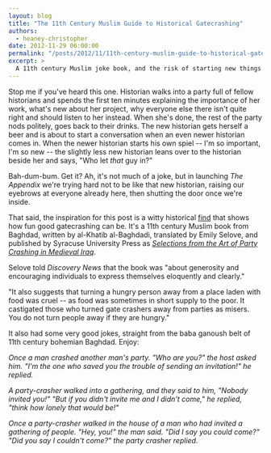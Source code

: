```yaml
---
layout: blog
title: "The 11th Century Muslim Guide to Historical Gatecrashing"
authors:
  - heaney-christopher
date: 2012-11-29 06:00:00
permalink: "/posts/2012/11/11th-century-muslim-guide-to-historical-gatecrashing"
excerpt: >
  A 11th century Muslim joke book, and the risk of starting new things.
---
```

Stop me if you've heard this one. Historian walks into a party full of fellow historians and spends the first ten minutes explaining the importance of her work, what's new about her project, why everyone else there isn't quite right and should listen to her instead.  When she's done, the rest of the party nods politely, goes back to their drinks. The new historian gets herself a beer and is about to start a conversation when an even newer historian comes in. When the newer historian starts his own spiel -- I'm so important, I'm so new -- the slightly less new historian leans over to the historian beside her and says, "Who let _that_ guy in?"

Bah-dum-bum. Get it? Ah, it's not much of a joke, but in launching _The Appendix_ we're trying hard not to be like that new historian, raising our eyebrows at everyone already here, then shutting the door once we're inside.

That said, the inspiration for this post is a witty historical [find](http://news.discovery.com/history/muslim-joke-book-121127.html#mkcpgn=rssnws1)  that shows how fun good gatecrashing can be. It's a 11th century Muslim book from Baghdad, written by al-Khatib al-Baghdadi, translated by Emily Selove, and published by Syracuse University Press as [_Selections from the Art of Party Crashing in Medieval Iraq_](http://syracuseuniversitypress.syr.edu/fall-2012/selections-art-party-crashing.html). 

Selove told _Discovery News_ that the book was "about generosity and encouraging individuals to express themselves eloquently and clearly."

"It also suggests that turning a hungry person away from a place laden with food was cruel -- as food was sometimes in short supply to the poor. It castigated those who turned gate crashers away from parties as misers. You do not turn people away if they are hungry."

It also had some very good jokes, straight from the baba ganoush belt of 11th century bohemian Baghdad. Enjoy:

<p class="alternate-voice"><i>
Once a man crashed another man's party. "Who are you?" the host asked him. "I'm the one who saved you the trouble of sending an invitation!" he replied.
</i></p>

<p class="alternate-voice"><i>
A party-crasher walked into a gathering, and they said to him, "Nobody invited you!" "But if you didn't invite me and I didn't come," he replied, "think how lonely that would be!"
</i></p>

<p class="alternate-voice"><i>
Once a party-crasher walked in the house of a man who had invited a gathering of people. "Hey, you!" the man said. "Did I say you could come?" "Did you say I couldn't come?" the party crasher replied.</i></p>